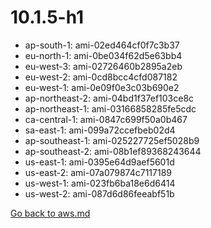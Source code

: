 
 # 10.1.5-h1
- ap-south-1: ami-02ed464cf0f7c3b37
- eu-north-1: ami-0be034f62d5e63bb4
- eu-west-3: ami-02726460b2895a2eb
- eu-west-2: ami-0cd8bcc4cfd087182
- eu-west-1: ami-0e09f0e3c03b690e2
- ap-northeast-2: ami-04bd1f37ef103ce8c
- ap-northeast-1: ami-03166858285fe5cdc
- ca-central-1: ami-0847c699f50a0b467
- sa-east-1: ami-099a72ccefbeb02d4
- ap-southeast-1: ami-025227725ef5028b9
- ap-southeast-2: ami-08b1ef89368243644
- us-east-1: ami-0395e64d9aef5601d
- us-east-2: ami-07a079874c7117189
- us-west-1: ami-023fb6ba18e6d6414
- us-west-2: ami-087d6d86feeabf51b

[Go back to aws.md](../../aws.md) 
